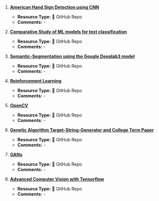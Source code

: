 1. [**American Hand Sign Detection using CNN**](https://github.com/proy9714/American-Hand-Sign-Detection-using-CNN)
   - **Resource Type:** 💌 GitHub Repo
   - **Comments:** -

2. [**Comparative Study of ML models for text classification**](https://github.com/proy9714/Comparative-Study-of-ML-models-for-Text-Classification)
   - **Resource Type:** 💌 GitHub Repo
   - **Comments:** -

3. [**Semantic-Segmentation using the Google Deeplab3 model**](https://github.com/proy9714/Semantic-Segmentation)
   - **Resource Type:** 💌 GitHub Repo
   - **Comments:** -

4. [**Reinforcement Learning**](https://github.com/proy9714/ReinforcementLearning)
   - **Resource Type:** 💌 GitHub Repo
   - **Comments:** -

5. [**OpenCV**](https://github.com/proy9714/OpenCV)
   - **Resource Type:** 💌 GitHub Repo
   - **Comments:** -

6. [**Genetic Algorithm Target-String-Generator and College Term Paper**](https://github.com/proy9714/Genetic-Algorithm-Target-String-Generator-and-Term-Papers)
   - **Resource Type:** 💌 GitHub Repo
   - **Comments:** -

7. [**GANs**](https://github.com/proy9714/GANs)
   - **Resource Type:** 💌 GitHub Repo
   - **Comments:** -

8. [**Advanced Computer Vision with Tensorflow**](https://github.com/proy9714/AdvancedComputerVisionUsingTensorflow)
   - **Resource Type:** 💌 GitHub Repo
   - **Comments:** -
